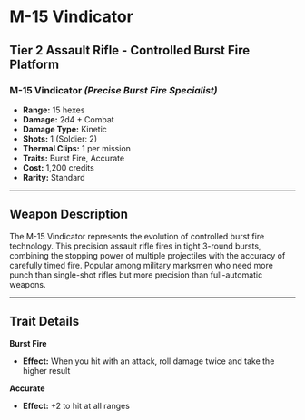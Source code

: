 # M-15 Vindicator

## Tier 2 Assault Rifle - Controlled Burst Fire Platform

### M-15 Vindicator *(Precise Burst Fire Specialist)*
- **Range:** 15 hexes
- **Damage:** 2d4 + Combat
- **Damage Type:** Kinetic
- **Shots:** 1 (Soldier: 2)
- **Thermal Clips:** 1 per mission
- **Traits:** Burst Fire, Accurate
- **Cost:** 1,200 credits
- **Rarity:** Standard

---

## Weapon Description

The M-15 Vindicator represents the evolution of controlled burst fire technology. This precision assault rifle fires in tight 3-round bursts, combining the stopping power of multiple projectiles with the accuracy of carefully timed fire. Popular among military marksmen who need more punch than single-shot rifles but more precision than full-automatic weapons.

---

## Trait Details

**Burst Fire**
- **Effect:** When you hit with an attack, roll damage twice and take the higher result

**Accurate**
- **Effect:** +2 to hit at all ranges